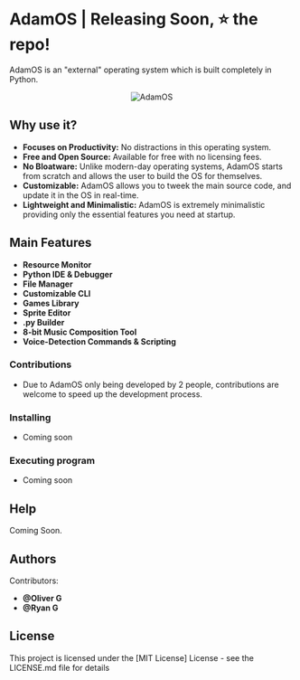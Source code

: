  # AdamOS | Releasing Soon, ⭐ the repo!

AdamOS is an "external" operating system which is built completely in Python.

<p align="center">
  <img src="https://github.com/user-attachments/assets/66467a56-3f6a-495f-ae4c-200310493ee9" alt="AdamOS">
</p>

## Why use it?

* **Focuses on Productivity:** No distractions in this operating system.
* **Free and Open Source:** Available for free with no licensing fees.
* **No Bloatware:** Unlike modern-day operating systems, AdamOS starts from scratch and allows the user to build the OS for themselves.
* **Customizable:** AdamOS allows you to tweek the main source code, and update it in the OS in real-time.
* **Lightweight and Minimalistic:** AdamOS is extremely minimalistic providing only the essential features you need at startup.

## Main Features

* **Resource Monitor**
* **Python IDE & Debugger**
* **File Manager**
* **Customizable CLI**
* **Games Library**
* **Sprite Editor**
* **.py Builder**
* **8-bit Music Composition Tool**
* **Voice-Detection Commands & Scripting**

### Contributions
* Due to AdamOS only being developed by 2 people, contributions are welcome to speed up the development process.

### Installing

* Coming soon

### Executing program

* Coming soon

## Help

Coming Soon.

## Authors

Contributors:

* **@Oliver G**
* **@Ryan G**

## License

This project is licensed under the [MIT License] License - see the LICENSE.md file for details

